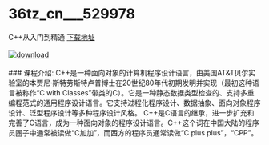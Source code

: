 # 36tz_cn___529978
C++从入门到精通
[下载地址](http://www.36tz.cn/article/529978 "下载地址")
<br/></br>[![download](http://36tz.cn/muke_img/2020_01_1-52.png "下载地址")](http://www.36tz.cn/article/529978 "下载地址")
<br/></br>### 课程介绍:
C++是一种面向对象的计算机程序设计语言，由美国AT&T贝尔实验室的本贾尼·斯特劳斯特卢普博士在20世纪80年代初期发明并实现（最初这种语言被称作“C with Classes”带类的C）。它是一种静态数据类型检查的、支持多重编程范式的通用程序设计语言。它支持过程化程序设计、数据抽象、面向对象程序设计、泛型程序设计等多种程序设计风格。 C++是C语言的继承，进一步扩充和完善了C语言，成为一种面向对象的程序设计语言。C++这个词在中国大陆的程序员圈子中通常被读做“C加加”，而西方的程序员通常读做“C plus plus”，“CPP”。


